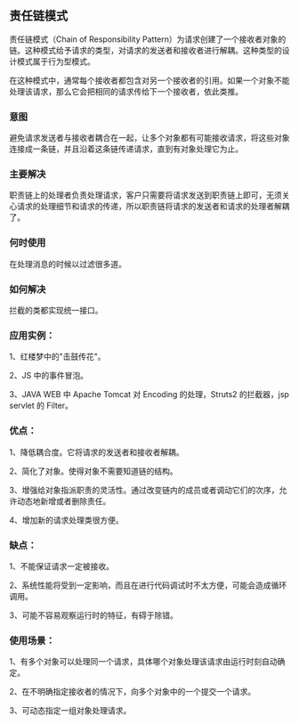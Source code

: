 ## 责任链模式

责任链模式（Chain of Responsibility Pattern）为请求创建了一个接收者对象的链。这种模式给予请求的类型，对请求的发送者和接收者进行解耦。这种类型的设计模式属于行为型模式。

在这种模式中，通常每个接收者都包含对另一个接收者的引用。如果一个对象不能处理该请求，那么它会把相同的请求传给下一个接收者，依此类推。

### 意图

避免请求发送者与接收者耦合在一起，让多个对象都有可能接收请求，将这些对象连接成一条链，并且沿着这条链传递请求，直到有对象处理它为止。

### 主要解决

职责链上的处理者负责处理请求，客户只需要将请求发送到职责链上即可，无须关心请求的处理细节和请求的传递，所以职责链将请求的发送者和请求的处理者解耦了。

### 何时使用

在处理消息的时候以过滤很多道。

### 如何解决

拦截的类都实现统一接口。

### 应用实例：

1、红楼梦中的"击鼓传花"。

2、JS 中的事件冒泡。

3、JAVA WEB 中 Apache Tomcat 对 Encoding 的处理，Struts2 的拦截器，jsp servlet 的 Filter。

### 优点：

1、降低耦合度。它将请求的发送者和接收者解耦。

2、简化了对象。使得对象不需要知道链的结构。

3、增强给对象指派职责的灵活性。通过改变链内的成员或者调动它们的次序，允许动态地新增或者删除责任。

4、增加新的请求处理类很方便。

### 缺点：

1、不能保证请求一定被接收。

2、系统性能将受到一定影响，而且在进行代码调试时不太方便，可能会造成循环调用。

3、可能不容易观察运行时的特征，有碍于除错。

### 使用场景：

1、有多个对象可以处理同一个请求，具体哪个对象处理该请求由运行时刻自动确定。

2、在不明确指定接收者的情况下，向多个对象中的一个提交一个请求。

3、可动态指定一组对象处理请求。